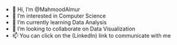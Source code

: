 - 👋 Hi, I’m @MahmoodAlmur
- 👀 I’m interested in Computer Science
- 🌱 I’m currently learning Data Analysis
- 💞️ I’m looking to collaborate on Data Visualization
- 📫 You can click on the (LinkedIn) link to communicate with me 


<!---
Mahmood-Alaghbari/Mahmood-Alaghbari is a ✨ special ✨ repository because its `README.md` (this file) appears on your GitHub profile.
You can click the Preview link to take a look at your changes.
--->
